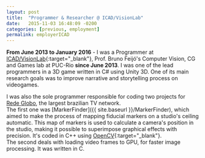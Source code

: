 ```yaml
---
layout: post
title:  "Programmer & Researcher @ ICAD/VisionLab"
date:   2015-11-03 16:48:09 -0200
categories: [previous, employment]
permalink: employerICAD
---
```


<b>From June 2013 to January 2016</b> - I was a Programmer at [ICAD/VisionLab](http://www.icad.puc-rio.br){:target="_blank"}, Prof. Bruno Feijó's Computer Vision, CG and Games lab at PUC-Rio <b>since June 2013</b>. I was one of the lead programmers in a 3D game written in <span class="skill">C#</span> using <span class="skill">Unity 3D</span>. One of its main research goals was to improve narrative and storytelling process on videogames.

I was also the sole programmer responsible for coding two projects for <a target="_blank" href="http://redeglobo.globo.com/">Rede Globo</a>, the largest brazilian TV network.  
The first one was [MarkerFinder]({{ site.baseurl }}/MarkerFinder), which aimed to make the process of mapping fiducial markers on a studio's ceiling automatic. This map of markers is used to calculate a camera's position in the studio, making it possible to superimpose graphical effects with precision. It's coded in <span class="skill">C++</span> using [OpenCV](http://opencv.org/){:target="_blank"}.  
The second deals with loading video frames to GPU, for faster image processing. It was written in <span class="skill">C</span>.
